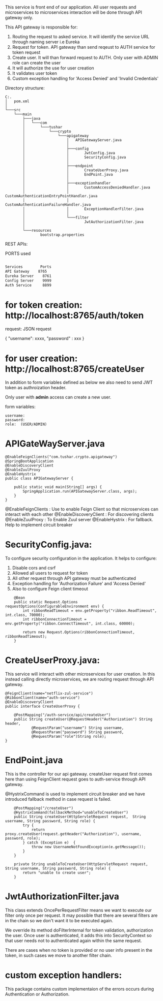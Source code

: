 This service is front end of our application. All user requests and microservices to microservices interaction will be
done through API gateway only.

This API gateway is responsible for:

1) Routing the request to asked service. It will identify the service URL through naming server i.e Eureka
2) Request for token. API gateway than send reqeust to AUTH service for token request
3) Create user. It will than forward request to AUTH. Only user with ADMIN role can create the user
4) It will authorize the use for user creation
5) It validates user token
6) Custom exception handling for 'Access Denied' and 'Invalid Credentials'

Directory structure:

```
C:.
│   pom.xml
│
└───src
    └───main
        ├───java
        │   └───com
        │       └───tushar
        │           └───crypto
        │               └───apigateway
        │                   │   APIGatewayServer.java
        │                   │
        │                   ├───config
        │                   │       JwtConfig.java
        │                   │       SecurityConfig.java
        │                   │
        │                   ├───endpoint
        │                   │       CreateUserProxy.java
        │                   │       EndPoint.java
        │                   │
        │                   ├───exceptionhandler
        │                   │       CustomAccessDeniedHandler.java
        │                   │       CustomAuthenticationEntryPointHandler.java
        │                   │       CustomAuthenticationFailureHandler.java
        │                   │       ExceptionHandlerFilter.java
        │                   │
        │                   └───filter
        │                           JwtAuthorizationFilter.java
        │
        └───resources
                bootstrap.properties
```

REST APIs:

PORTS used

```bash

Services	    Ports
API Gateway	   8765
Eureka Server	 8761
Config Server	 9999
Auth Service	 8899

```


# for token creation:   http://localhost:8765/auth/token

request:  JSON request

{
	"username": xxxx,
	"password" :  xxx
}

# for user creation:  http://localhost:8765/createUser

In addition to form variables defined as below we also need to send JWT token as authroization header.

Only user with **admin** access can create a new user.

form variables:
```
username:  
password:
role:  (USER/ADMIN)
```

# APIGateWayServer.java

```
@EnableFeignClients("com.tushar.crypto.apigateway")
@SpringBootApplication
@EnableDiscoveryClient
@EnableZuulProxy
@EnableHystrix
public class APIGatewayServer {

	public static void main(String[] args) {
		SpringApplication.run(APIGatewayServer.class, args);
	}
}
```

@EnableFeignClients  : Use to enable Feign Client so that microservices can interact with each other
@EnableDiscoveryClient : For discovering clients
@EnableZuulProxy   :  To Enable Zuul server
@EnableHystrix  : For fallback. Help to implement circuit breaker


# SecurityConfig.java:

To configure security configuration in the application. It helps to configure:

1) Disable cors and csrf
2) Allowed all users to request for token
3) All other request through API gateway must be authenticated
4) Exception handling for 'Authorization Failure' and 'Access Denied'
5) Also to configure Feign client timeout

```
	@Bean
    public static Request.Options requestOptions(ConfigurableEnvironment env) {
        int ribbonReadTimeout = env.getProperty("ribbon.ReadTimeout", int.class, 70000);
        int ribbonConnectionTimeout = env.getProperty("ribbon.ConnectTimeout", int.class, 60000);

        return new Request.Options(ribbonConnectionTimeout, ribbonReadTimeout);
    }
 ```

# CreateUserProxy.java:

This service will interact with other microservices for user creation. In this instead calling directly microservices,
we are routing request through API gateway.  

```
@FeignClient(name="netflix-zul-service")
@RibbonClient(name="auth-service")
@EnableDiscoveryClient
public interface CreateUserProxy {

	@PostMapping("/auth-service/api/createUser")
	public String createUser(@RequestHeader("Authorization") String header, 
			@RequestParam("username") String username, 
			@RequestParam("password") String password,
			@RequestParam("role")String role);
}
```

# EndPoint.java

This is the controller for our api gateway. createUser request first comes here than using FeignClient request goes to auth-service through API gateway. 

@HystrixCommand is used to implement circuit breaker and we have introduced fallback method in case request is failed.

```
	@PostMapping("/createUser")
	@HystrixCommand(fallbackMethod="unableToCreateUser")
	public String createUser(HttpServletRequest request,  String username, String password, String role) {
		try {
			return proxy.createUser(request.getHeader("Authorization"), username, password, role);
		} catch (Exception e)  {
			throw new UsernameNotFoundException(e.getMessage());
		}
	}
	
	private String unableToCreateUser(HttpServletRequest request,  String username, String password, String role) {
		return "unable to create user";
	}
``` 

# JwtAuthorizationFilter.java

This class extends OncePerRequestFilter means we want to execute our filter only once per request. It may possible that there are several filters are in the chain so we don't want it to be executed again.

We override its method doFilterInternal for token validation, authorization the user. Once user is authenticated, it adds this into SecurityContext so that user needs not to authenticated again within the same request.

There are cases when no token is provided or no user info present in the token, in such cases we move to another filter chain.

# custom exception handlers:

This package contains custom implementaion of the errors occurs during Authentication or Authorization.

